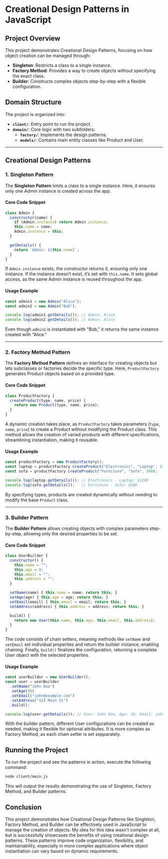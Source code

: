
# Creational Design Patterns in JavaScript

## Project Overview

This project demonstrates Creational Design Patterns, focusing on how object creation can be managed through:

- **Singleton**: Restricts a class to a single instance.
- **Factory Method**: Provides a way to create objects without specifying the exact class.
- **Builder**: Constructs complex objects step-by-step with a flexible configuration.

## Domain Structure

The project is organized into:

- **`client/`**: Entry point to run the project.
- **`domain/`**: Core logic with two subfolders:
  - **`factory/`**: Implements the design patterns.
  - **`models/`**: Contains main entity classes like Product and User.

---

## Creational Design Patterns

### 1. Singleton Pattern

The **Singleton Pattern** limits a class to a single instance. Here, it ensures only one Admin instance is created across the app.

#### Core Code Snippet

```javascript
class Admin {
  constructor(name) {
    if (Admin.instance) return Admin.instance;
    this.name = name;
    Admin.instance = this;
  }

  getDetails() {
    return `Admin: ${this.name}`;
  }
}

```

If `Admin.instance` exists, the constructor returns it, ensuring only one instance. If the instance doesn’t exist, it’s set with `this.name`. It sets global access, as the same Admin instance is reused throughout the app.

#### Usage Example

```javascript
const admin1 = new Admin("Alice");
const admin2 = new Admin("Bob");

console.log(admin1.getDetails()); // Admin: Alice
console.log(admin2.getDetails()); // Admin: Alice
```

Even though `admin2` is instantiated with "Bob," it returns the same instance created with "Alice."

---

### 2. Factory Method Pattern

The **Factory Method Pattern** defines an interface for creating objects but lets subclasses or factories decide the specific type. Here, `ProductFactory` generates Product objects based on a provided type.

#### Core Code Snippet

```javascript
class ProductFactory {
  createProduct(type, name, price) {
    return new Product(type, name, price);
  }
}

```

A dynamic creation takes place, as `ProductFactory` takes parameters (`type`, `name`, `price`) to create a Product without modifying the Product class. This method allows the creation of varied products with different specifications, streamlining instantiation, making it reusable.

#### Usage Example

```javascript
const productFactory = new ProductFactory();
const laptop = productFactory.createProduct("Electronics", "Laptop", 1200);
const sofa = productFactory.createProduct("Furniture", "Sofa", 500);

console.log(laptop.getDetails()); // Electronics - Laptop: $1200
console.log(sofa.getDetails());   // Furniture - Sofa: $500
```

By specifying types, products are created dynamically without needing to modify the base `Product` class.

---

### 3. Builder Pattern

The **Builder Pattern** allows creating objects with complex parameters step-by-step, allowing only the desired properties to be set.

#### Core Code Snippet

```javascript
class UserBuilder {
  constructor() {
    this.name = "";
    this.age = 0;
    this.email = "";
    this.address = "";
  }

  setName(name) { this.name = name; return this; }
  setAge(age) { this.age = age; return this; }
  setEmail(email) { this.email = email; return this; }
  setAddress(address) { this.address = address; return this; }

  build() {
    return new User(this.name, this.age, this.email, this.address);
  }
}

```

The code consists of chain setters, meaning methods like `setName` and `setEmail` set individual properties and return the builder instance, enabling chaining. Finally, `build()` finalizes the configuration, returning a complete User object with the selected properties.

#### Usage Example

```javascript
const userBuilder = new UserBuilder();
const user = userBuilder
  .setName("John Doe")
  .setAge(30)
  .setEmail("john@example.com")
  .setAddress("123 Main St")
  .build();

console.log(user.getDetails()); // User: John Doe, Age: 30, Email: john@example.com, Address: 123 Main St
```

With the builder pattern, different User configurations can be created as needed, making it flexible for optional attributes. It is more complex as Factory Method, as each chain setter is set sepparately.


## Running the Project

To run the project and see the patterns in action, execute the following command:

```bash
node client/main.js
```

This will output the results demonstrating the use of Singleton, Factory Method, and Builder patterns.

## Conclusion

This project demonstrates how Creational Design Patterns like Singleton, Factory Method, and Builder can be effectively used in JavaScript to manage the creation of objects. My idea for this idea wasn't complex at all, but is successfully showcases the benefits of using creational design patterns. These patterns improve code organization, flexibility, and maintainability, especially in more complex applications where object instantiation can vary based on dynamic requirements.
